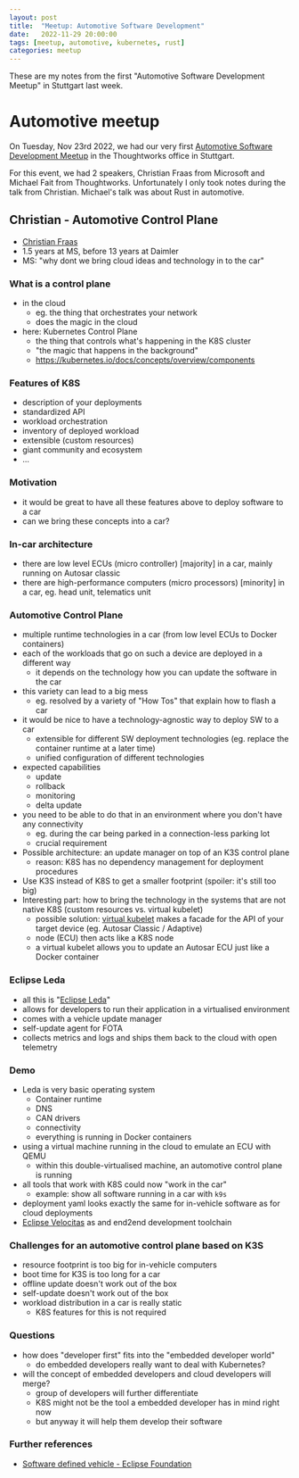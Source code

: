 ```yaml
---
layout: post
title:  "Meetup: Automotive Software Development"
date:   2022-11-29 20:00:00
tags: [meetup, automotive, kubernetes, rust]
categories: meetup
---
```


These are my notes from the first "Automotive Software Development Meetup" in Stuttgart last week.

Automotive meetup
=================

On Tuesday, Nov 23rd 2022, we had our very first [Automotive Software Development Meetup](https://www.meetup.com/de-DE/automotive-software-development/) in the Thoughtworks office in Stuttgart.

For this event, we had 2 speakers, Christian Fraas from Microsoft and Michael Fait from Thoughtworks. Unfortunately I only took notes during the talk from Christian. Michael's talk was about Rust in automotive.

## Christian - Automotive Control Plane

* [Christian Fraas](https://www.linkedin.com/in/christian-fraas/)
* 1.5 years at MS, before 13 years at Daimler
* MS: "why dont we bring cloud ideas and technology in to the car"

### What is a control plane

* in the cloud
  * eg. the thing that orchestrates your network
  * does the magic in the cloud
* here: Kubernetes Control Plane
  * the thing that controls what's happening in the K8S cluster
  * "the magic that happens in the background"
  * https://kubernetes.io/docs/concepts/overview/components

### Features of K8S

* description of your deployments
* standardized API
* workload orchestration
* inventory of deployed workload
* extensible (custom resources)
* giant community and ecosystem
* ...

### Motivation

* it would be great to have all these features above to deploy software to a car
* can we bring these concepts into a car?

### In-car architecture

* there are low level ECUs (micro controller) \[majority\] in a car, mainly running on Autosar classic
* there are high-performance computers (micro processors) \[minority\] in a car, eg. head unit, telematics unit

### Automotive Control Plane

* multiple runtime technologies in a car (from low level ECUs to Docker containers)
* each of the workloads that go on such a device are deployed in a different way
  * it depends on the technology how you can update the software in the car
* this variety can lead to a big mess
  * eg. resolved by a variety of "How Tos" that explain how to flash a car
* it would be nice to have a technology-agnostic way to deploy SW to a car
  * extensible for different SW deployment technologies (eg. replace the container runtime at a later time)
  * unified configuration of different technologies
* expected capabilities
  * update
  * rollback
  * monitoring
  * delta update
* you need to be able to do that in an environment where you don't have any connectivity
  * eg. during the car being parked in a connection-less parking lot
  * crucial requirement
* Possible architecture: an update manager on top of an K3S control plane
  * reason: K8S has no dependency management for deployment procedures
* Use K3S instead of K8S to get a smaller footprint (spoiler: it's still too big)
* Interesting part: how to bring the technology in the systems that are not native K8S (custom resources vs. virtual kubelet)
  * possible solution: [virtual kubelet](https://virtual-kubelet.io/) makes a facade for the API of your target device (eg. Autosar Classic / Adaptive)
  * node (ECU) then acts like a K8S node
  * a virtual kubelet allows you to update an Autosar ECU just like a Docker container

### Eclipse Leda

* all this is "[Eclipse Leda](https://projects.eclipse.org/projects/automotive.leda)"
* allows for developers to run their application in a virtualised environment
* comes with a vehicle update manager
* self-update agent for FOTA
* collects metrics and logs and ships them back to the cloud with open telemetry

### Demo

* Leda is very basic operating system
  * Container runtime
  * DNS
  * CAN drivers
  * connectivity
  * everything is running in Docker containers
* using a virtual machine running in the cloud to emulate an ECU with QEMU
  * within this double-virtualised machine, an automotive control plane is running
* all tools that work with K8S could now "work in the car"
  * example: show all software running in a car with `k9s`
* deployment yaml looks exactly the same for in-vehicle software as for cloud deployments
* [Eclipse Velocitas](https://projects.eclipse.org/projects/automotive.velocitas) as and end2end development toolchain

### Challenges for an automotive control plane based on K3S

* resource footprint is too big for in-vehicle computers
* boot time for K3S is too long for a car
* offline update doesn't work out of the box
* self-update doesn't work out of the box
* workload distribution in a car is really static
  * K8S features for this is not required

### Questions

* how does "developer first" fits into the "embedded developer world"
  * do embedded developers really want to deal with Kubernetes?
* will the concept of embedded developers and cloud developers will merge?
  * group of developers will further differentiate
  * K8S might not be the tool a embedded developer has in mind right now
  * but anyway it will help them develop their software


### Further references

* [Software defined vehicle - Eclipse Foundation](https://sdv.eclipse.org/)
